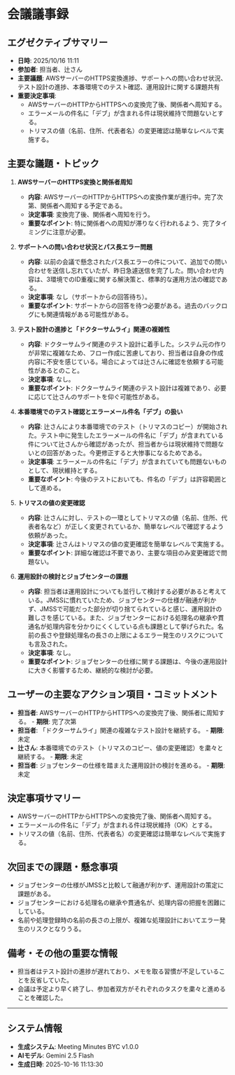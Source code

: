 # 会議議事録

## エグゼクティブサマリー
- **日時**: 2025/10/16 11:11
- **参加者**: 担当者、辻さん
- **主要議題**: AWSサーバーのHTTPS変換進捗、サポートへの問い合わせ状況、テスト設計の進捗、本番環境でのテスト確認、運用設計に関する課題共有
- **重要決定事項**:
    - AWSサーバーのHTTPからHTTPSへの変換完了後、関係者へ周知する。
    - エラーメールの件名に「デブ」が含まれる件は現状維持で問題ないとする。
    - トリマスの値（名前、住所、代表者名）の変更確認は簡単なレベルで実施する。

## 主要な議題・トピック
1.  **AWSサーバーのHTTPS変換と関係者周知**
    - **内容**: AWSサーバーのHTTPからHTTPSへの変換作業が進行中。完了次第、関係者へ周知する予定である。
    - **決定事項**: 変換完了後、関係者へ周知を行う。
    - **重要なポイント**: 特に関係者への周知が滞りなく行われるよう、完了タイミングに注意が必要。

2.  **サポートへの問い合わせ状況とパス長エラー問題**
    - **内容**: 以前の会議で懸念されたパス長エラーの件について、追加での問い合わせを送信し忘れていたが、昨日急遽送信を完了した。問い合わせ内容は、3環境でのID重複に関する解決策と、標準的な運用方法の確認である。
    - **決定事項**: なし（サポートからの回答待ち）。
    - **重要なポイント**: サポートからの回答を待つ必要がある。過去のバックログにも関連情報がある可能性がある。

3.  **テスト設計の進捗と「ドクターサムライ」関連の複雑性**
    - **内容**: ドクターサムライ関連のテスト設計に着手した。システム元の作りが非常に複雑なため、フロー作成に苦慮しており、担当者は自身の作成内容に不安を感じている。場合によっては辻さんに確認を依頼する可能性があるとのこと。
    - **決定事項**: なし。
    - **重要なポイント**: ドクターサムライ関連のテスト設計は複雑であり、必要に応じて辻さんのサポートを仰ぐ可能性がある。

4.  **本番環境でのテスト確認とエラーメール件名「デブ」の扱い**
    - **内容**: 辻さんにより本番環境でのテスト（トリマスのコピー）が開始された。テスト中に発生したエラーメールの件名に「デブ」が含まれている件について辻さんから確認があったが、担当者からは現状維持で問題ないとの回答があった。今更修正すると大惨事になるためである。
    - **決定事項**: エラーメールの件名に「デブ」が含まれていても問題ないものとして、現状維持とする。
    - **重要なポイント**: 今後のテストにおいても、件名の「デブ」は許容範囲として進める。

5.  **トリマスの値の変更確認**
    - **内容**: 辻さんに対し、テストの一環としてトリマスの値（名前、住所、代表者名など）が正しく変更されているか、簡単なレベルで確認するよう依頼があった。
    - **決定事項**: 辻さんはトリマスの値の変更確認を簡単なレベルで実施する。
    - **重要なポイント**: 詳細な確認は不要であり、主要な項目のみ変更確認で問題ない。

6.  **運用設計の検討とジョブセンターの課題**
    - **内容**: 担当者は運用設計についても並行して検討する必要があると考えている。JMSSに慣れていたため、ジョブセンターの仕様が融通が利かず、JMSSで可能だった部分が切り捨てられていると感じ、運用設計の難しさを感じている。また、ジョブセンターにおける処理名の継承や貫通名が処理内容を分かりにくくしている点も課題として挙げられた。名前の長さや登録処理名の長さの上限によるエラー発生のリスクについても言及された。
    - **決定事項**: なし。
    - **重要なポイント**: ジョブセンターの仕様に関する課題は、今後の運用設計に大きく影響するため、継続的な検討が必要。

## ユーザーの主要なアクション項目・コミットメント
- **担当者**: AWSサーバーのHTTPからHTTPSへの変換完了後、関係者に周知する。 - **期限**: 完了次第
- **担当者**: 「ドクターサムライ」関連の複雑なテスト設計を継続する。 - **期限**: 未定
- **辻さん**: 本番環境でのテスト（トリマスのコピー、値の変更確認）を粛々と継続する。 - **期限**: 未定
- **担当者**: ジョブセンターの仕様を踏まえた運用設計の検討を進める。 - **期限**: 未定

## 決定事項サマリー
- AWSサーバーのHTTPからHTTPSへの変換完了後、関係者へ周知する。
- エラーメールの件名に「デブ」が含まれる件は現状維持（OK）とする。
- トリマスの値（名前、住所、代表者名）の変更確認は簡単なレベルで実施する。

## 次回までの課題・懸念事項
- ジョブセンターの仕様がJMSSと比較して融通が利かず、運用設計の策定に課題がある。
- ジョブセンターにおける処理名の継承や貫通名が、処理内容の把握を困難にしている。
- 名前や処理登録時の名前の長さの上限が、複雑な処理設計においてエラー発生のリスクとなりうる。

## 備考・その他の重要な情報
- 担当者はテスト設計の進捗が遅れており、メモを取る習慣が不足していることを反省していた。
- 会議は予定より早く終了し、参加者双方がそれぞれのタスクを粛々と進めることを確認した。

---

## システム情報

- **生成システム**: Meeting Minutes BYC v1.0.0
- **AIモデル**: Gemini 2.5 Flash
- **生成日時**: 2025-10-16 11:13:30

